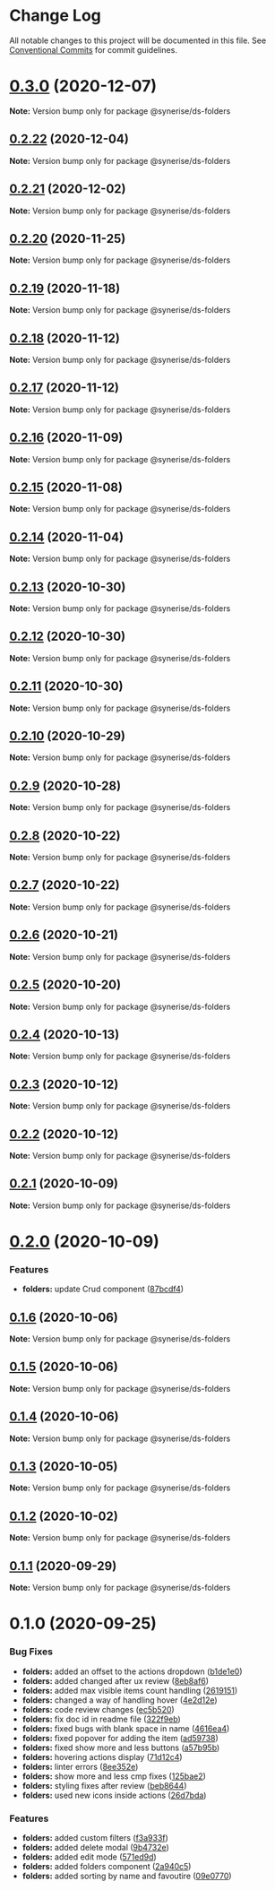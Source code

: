 # Change Log

All notable changes to this project will be documented in this file.
See [Conventional Commits](https://conventionalcommits.org) for commit guidelines.

# [0.3.0](https://github.com/Synerise/synerise-design/compare/@synerise/ds-folders@0.2.22...@synerise/ds-folders@0.3.0) (2020-12-07)

**Note:** Version bump only for package @synerise/ds-folders





## [0.2.22](https://github.com/Synerise/synerise-design/compare/@synerise/ds-folders@0.2.21...@synerise/ds-folders@0.2.22) (2020-12-04)

**Note:** Version bump only for package @synerise/ds-folders





## [0.2.21](https://github.com/Synerise/synerise-design/compare/@synerise/ds-folders@0.2.20...@synerise/ds-folders@0.2.21) (2020-12-02)

**Note:** Version bump only for package @synerise/ds-folders





## [0.2.20](https://github.com/Synerise/synerise-design/compare/@synerise/ds-folders@0.2.19...@synerise/ds-folders@0.2.20) (2020-11-25)

**Note:** Version bump only for package @synerise/ds-folders





## [0.2.19](https://github.com/Synerise/synerise-design/compare/@synerise/ds-folders@0.2.18...@synerise/ds-folders@0.2.19) (2020-11-18)

**Note:** Version bump only for package @synerise/ds-folders





## [0.2.18](https://github.com/Synerise/synerise-design/compare/@synerise/ds-folders@0.2.17...@synerise/ds-folders@0.2.18) (2020-11-12)

**Note:** Version bump only for package @synerise/ds-folders





## [0.2.17](https://github.com/Synerise/synerise-design/compare/@synerise/ds-folders@0.2.16...@synerise/ds-folders@0.2.17) (2020-11-12)

**Note:** Version bump only for package @synerise/ds-folders





## [0.2.16](https://github.com/Synerise/synerise-design/compare/@synerise/ds-folders@0.2.15...@synerise/ds-folders@0.2.16) (2020-11-09)

**Note:** Version bump only for package @synerise/ds-folders





## [0.2.15](https://github.com/Synerise/synerise-design/compare/@synerise/ds-folders@0.2.14...@synerise/ds-folders@0.2.15) (2020-11-08)

**Note:** Version bump only for package @synerise/ds-folders





## [0.2.14](https://github.com/Synerise/synerise-design/compare/@synerise/ds-folders@0.2.13...@synerise/ds-folders@0.2.14) (2020-11-04)

**Note:** Version bump only for package @synerise/ds-folders





## [0.2.13](https://github.com/Synerise/synerise-design/compare/@synerise/ds-folders@0.2.12...@synerise/ds-folders@0.2.13) (2020-10-30)

**Note:** Version bump only for package @synerise/ds-folders





## [0.2.12](https://github.com/Synerise/synerise-design/compare/@synerise/ds-folders@0.2.11...@synerise/ds-folders@0.2.12) (2020-10-30)

**Note:** Version bump only for package @synerise/ds-folders





## [0.2.11](https://github.com/Synerise/synerise-design/compare/@synerise/ds-folders@0.2.10...@synerise/ds-folders@0.2.11) (2020-10-30)

**Note:** Version bump only for package @synerise/ds-folders





## [0.2.10](https://github.com/Synerise/synerise-design/compare/@synerise/ds-folders@0.2.9...@synerise/ds-folders@0.2.10) (2020-10-29)

**Note:** Version bump only for package @synerise/ds-folders





## [0.2.9](https://github.com/Synerise/synerise-design/compare/@synerise/ds-folders@0.2.8...@synerise/ds-folders@0.2.9) (2020-10-28)

**Note:** Version bump only for package @synerise/ds-folders





## [0.2.8](https://github.com/Synerise/synerise-design/compare/@synerise/ds-folders@0.2.7...@synerise/ds-folders@0.2.8) (2020-10-22)

**Note:** Version bump only for package @synerise/ds-folders





## [0.2.7](https://github.com/Synerise/synerise-design/compare/@synerise/ds-folders@0.2.6...@synerise/ds-folders@0.2.7) (2020-10-22)

**Note:** Version bump only for package @synerise/ds-folders





## [0.2.6](https://github.com/Synerise/synerise-design/compare/@synerise/ds-folders@0.2.5...@synerise/ds-folders@0.2.6) (2020-10-21)

**Note:** Version bump only for package @synerise/ds-folders





## [0.2.5](https://github.com/Synerise/synerise-design/compare/@synerise/ds-folders@0.2.4...@synerise/ds-folders@0.2.5) (2020-10-20)

**Note:** Version bump only for package @synerise/ds-folders





## [0.2.4](https://github.com/Synerise/synerise-design/compare/@synerise/ds-folders@0.2.3...@synerise/ds-folders@0.2.4) (2020-10-13)

**Note:** Version bump only for package @synerise/ds-folders





## [0.2.3](https://github.com/Synerise/synerise-design/compare/@synerise/ds-folders@0.2.2...@synerise/ds-folders@0.2.3) (2020-10-12)

**Note:** Version bump only for package @synerise/ds-folders





## [0.2.2](https://github.com/Synerise/synerise-design/compare/@synerise/ds-folders@0.2.1...@synerise/ds-folders@0.2.2) (2020-10-12)

**Note:** Version bump only for package @synerise/ds-folders





## [0.2.1](https://github.com/Synerise/synerise-design/compare/@synerise/ds-folders@0.2.0...@synerise/ds-folders@0.2.1) (2020-10-09)

**Note:** Version bump only for package @synerise/ds-folders





# [0.2.0](https://github.com/Synerise/synerise-design/compare/@synerise/ds-folders@0.1.6...@synerise/ds-folders@0.2.0) (2020-10-09)


### Features

* **folders:** update Crud component ([87bcdf4](https://github.com/Synerise/synerise-design/commit/87bcdf4315776692b3c274c2deb249e979f0e3af))





## [0.1.6](https://github.com/Synerise/synerise-design/compare/@synerise/ds-folders@0.1.5...@synerise/ds-folders@0.1.6) (2020-10-06)

**Note:** Version bump only for package @synerise/ds-folders





## [0.1.5](https://github.com/Synerise/synerise-design/compare/@synerise/ds-folders@0.1.4...@synerise/ds-folders@0.1.5) (2020-10-06)

**Note:** Version bump only for package @synerise/ds-folders





## [0.1.4](https://github.com/Synerise/synerise-design/compare/@synerise/ds-folders@0.1.3...@synerise/ds-folders@0.1.4) (2020-10-06)

**Note:** Version bump only for package @synerise/ds-folders





## [0.1.3](https://github.com/Synerise/synerise-design/compare/@synerise/ds-folders@0.1.2...@synerise/ds-folders@0.1.3) (2020-10-05)

**Note:** Version bump only for package @synerise/ds-folders





## [0.1.2](https://github.com/Synerise/synerise-design/compare/@synerise/ds-folders@0.1.1...@synerise/ds-folders@0.1.2) (2020-10-02)

**Note:** Version bump only for package @synerise/ds-folders





## [0.1.1](https://github.com/Synerise/synerise-design/compare/@synerise/ds-folders@0.1.0...@synerise/ds-folders@0.1.1) (2020-09-29)

**Note:** Version bump only for package @synerise/ds-folders





# 0.1.0 (2020-09-25)


### Bug Fixes

* **folders:** added an offset to the actions dropdown ([b1de1e0](https://github.com/Synerise/synerise-design/commit/b1de1e04740d9f759a81e1f418e1524c6009ae38))
* **folders:** added changed after ux review ([8eb8af6](https://github.com/Synerise/synerise-design/commit/8eb8af633b4957017f58b029632a8fa0e1744225))
* **folders:** added max visible items count handling ([2619151](https://github.com/Synerise/synerise-design/commit/261915191592b9d3af21fb91521f14bfb16aba51))
* **folders:** changed a way of handling hover ([4e2d12e](https://github.com/Synerise/synerise-design/commit/4e2d12e9be9578165eddbc0b5addb7ee76a3e2af))
* **folders:** code review changes ([ec5b520](https://github.com/Synerise/synerise-design/commit/ec5b520d3db28b99641e836c49a92622ad9f5d5e))
* **folders:** fix doc id in readme file ([322f9eb](https://github.com/Synerise/synerise-design/commit/322f9ebe0d57925b7a16fd723458d535f55377c7))
* **folders:** fixed bugs with blank space in name ([4616ea4](https://github.com/Synerise/synerise-design/commit/4616ea4ee2c2470c5c105064c9b9919a02f5050b))
* **folders:** fixed popover for adding the item ([ad59738](https://github.com/Synerise/synerise-design/commit/ad597389d6df473dd10e2006bd2805fe8bf1d85c))
* **folders:** fixed show more and less buttons ([a57b95b](https://github.com/Synerise/synerise-design/commit/a57b95b1008145ba99c5b63f06a37f15ac66c44e))
* **folders:** hovering actions display ([71d12c4](https://github.com/Synerise/synerise-design/commit/71d12c4f6fd909d61e2ca8190af9f36ea275472f))
* **folders:** linter errors ([8ee352e](https://github.com/Synerise/synerise-design/commit/8ee352ecb570d8982c2772f5612d9ce7a2d747f5))
* **folders:** show more and less cmp fixes ([125bae2](https://github.com/Synerise/synerise-design/commit/125bae2f4c4dcf71e92448825aa7afdcc503e230))
* **folders:** styling fixes after review ([beb8644](https://github.com/Synerise/synerise-design/commit/beb86443e5403769067ceab585647b5595e4ec20))
* **folders:** used new icons inside actions ([26d7bda](https://github.com/Synerise/synerise-design/commit/26d7bda66fe01b95e71b3fbb9c9b17f60c738051))


### Features

* **folders:** added custom filters ([f3a933f](https://github.com/Synerise/synerise-design/commit/f3a933f58f34199230e8fddb6effacb3863f9d55))
* **folders:** added delete modal ([9b4732e](https://github.com/Synerise/synerise-design/commit/9b4732e21c3fa51b1bd12a3b01bf25241ebd3202))
* **folders:** added edit mode ([571ed9d](https://github.com/Synerise/synerise-design/commit/571ed9ddcfcc75b530ff749182c9b96afd784eb7))
* **folders:** added folders component ([2a940c5](https://github.com/Synerise/synerise-design/commit/2a940c5593e464eb26c7f1d6612a62b74e8542ca))
* **folders:** added sorting by name and favoutire ([09e0770](https://github.com/Synerise/synerise-design/commit/09e07701a4c0ede8dbcda0bede48503e7ce2c297))
